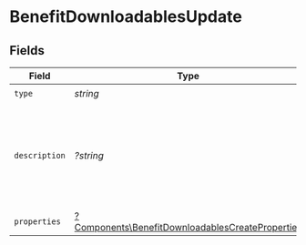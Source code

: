 # BenefitDownloadablesUpdate


## Fields

| Field                                                                                                               | Type                                                                                                                | Required                                                                                                            | Description                                                                                                         |
| ------------------------------------------------------------------------------------------------------------------- | ------------------------------------------------------------------------------------------------------------------- | ------------------------------------------------------------------------------------------------------------------- | ------------------------------------------------------------------------------------------------------------------- |
| `type`                                                                                                              | *string*                                                                                                            | :heavy_check_mark:                                                                                                  | N/A                                                                                                                 |
| `description`                                                                                                       | *?string*                                                                                                           | :heavy_minus_sign:                                                                                                  | The description of the benefit. Will be displayed on products having this benefit.                                  |
| `properties`                                                                                                        | [?Components\BenefitDownloadablesCreateProperties](../../Models/Components/BenefitDownloadablesCreateProperties.md) | :heavy_minus_sign:                                                                                                  | N/A                                                                                                                 |